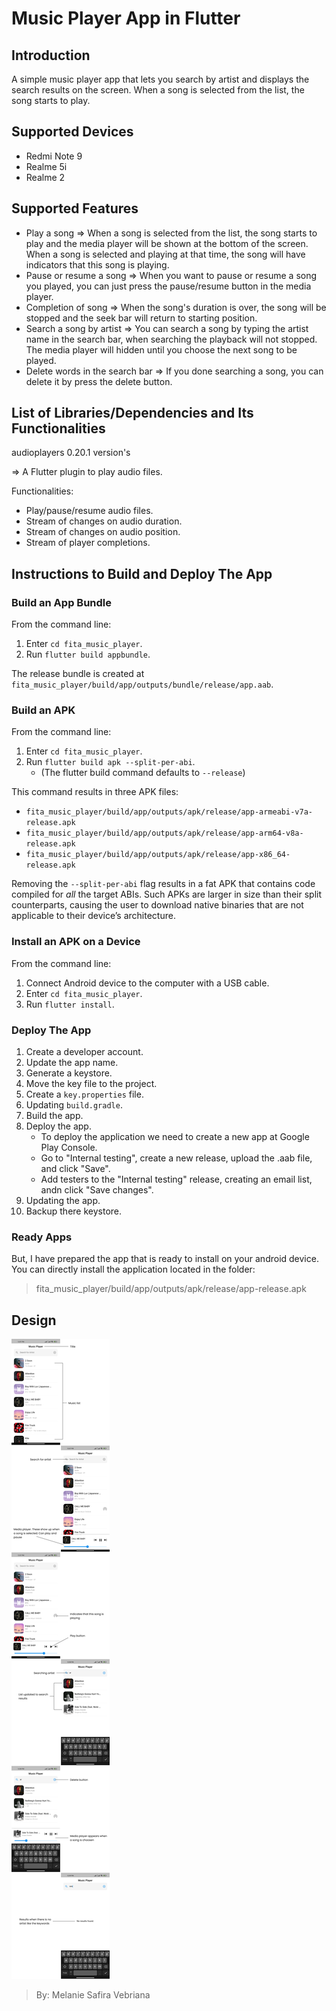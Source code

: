 # Music Player App in Flutter

## Introduction
A simple music player app that lets you search by artist  and displays the search results on the screen. When a song is selected from the list, the song starts to play.

## Supported Devices
- Redmi Note 9
- Realme 5i
- Realme 2

## Supported Features
- Play a song => When a song is selected from the list, the song starts to play and the media player will be shown at the bottom of the screen. When a song is selected and playing at that time, the song will have indicators that this song is playing.
- Pause or resume a song => When you want to pause or resume a song you played, you can just press the pause/resume button in the media player.
- Completion of song => When the song's duration is over, the song will be stopped and the seek bar will return to starting position.
- Search a song by artist => You can search a song by typing the artist name in the search bar, when searching the playback will not stopped. The media player will hidden until you choose the next song to be played.
- Delete words in the search bar => If you done searching a song, you can delete it by press the delete button.

## List of Libraries/Dependencies and Its Functionalities
audioplayers 0.20.1 version's

=> A Flutter plugin to play audio files.

Functionalities:
- Play/pause/resume audio files.
- Stream of changes on audio duration.
- Stream of changes on audio position.
- Stream of player completions.

## Instructions to Build and Deploy The App
### Build an App Bundle
From the command line:
1. Enter `cd fita_music_player`.
2. Run `flutter build appbundle`.

The release bundle is created at `fita_music_player/build/app/outputs/bundle/release/app.aab`.

### Build an APK
From the command line:
1. Enter `cd fita_music_player`.
2. Run `flutter build apk --split-per-abi`.
   - (The flutter build command defaults to `--release`)

This command results in three APK files:
- `fita_music_player/build/app/outputs/apk/release/app-armeabi-v7a-release.apk`
- `fita_music_player/build/app/outputs/apk/release/app-arm64-v8a-release.apk`
- `fita_music_player/build/app/outputs/apk/release/app-x86_64-release.apk`

Removing the `--split-per-abi` flag results in a fat APK that contains code compiled for *all* the target ABIs. Such APKs are larger in size than their split counterparts, causing the user to download native binaries that are not applicable to their device’s architecture.

### Install an APK on a Device
From the command line:
1. Connect Android device to the computer with a USB cable.
2. Enter `cd fita_music_player`.
3. Run `flutter install`.

### Deploy The App
1. Create a developer account.
2. Update the app name.
3. Generate a keystore.
4. Move the key file to the project.
5. Create a `key.properties` file.
6. Updating `build.gradle`.
7. Build the app.
8. Deploy the app.
   - To deploy the application we need to create a new app at Google Play Console.
   - Go to "Internal testing", create a new release, upload the .aab file, and click "Save".
   - Add testers to the "Internal testing" release, creating an email list, andn click "Save changes".
9. Updating the app.
10. Backup there keystore.

### Ready Apps
But, I have prepared the app that is ready to install on your android device. You can directly install the application located in the folder:
> fita_music_player/build/app/outputs/apk/release/app-release.apk

## Design
![image.png](assets/image.png)

> By: Melanie Safira Vebriana